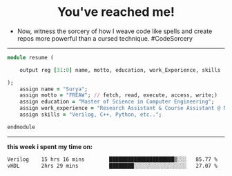 
<h1 align="center">You've reached me! </h1>

- Now, witness the sorcery of how I weave code like spells and create repos more powerful than a cursed technique. #CodeSorcery
---
```ruby
module resume (

    output reg [31:0] name, motto, education, work_Experience, skills

); 
    assign name = "Surya";
    assign motto = "FREAW"; // fetch, read, execute, access, write;)
    assign education = "Master of Science in Computer Engineering";
    assign work_experience = "Research Assistant & Course Assistant @ NYU, PLC tech Intern";
    assign skills = "Verilog, C++, Python, etc..";

endmodule
```
---

**this week i spent my time on:**
<!--START_SECTION:waka-->

```txt
Verilog    15 hrs 16 mins        █████████████████████▒░░░   85.77 %
vHDL       2hrs 29 mins          ████████░░░░░░░░░░░░░░░░░   27.07 %
```

<!--END_SECTION:waka-->

